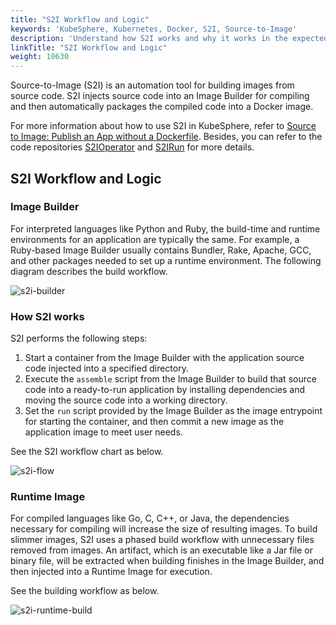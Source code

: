```yaml
---
title: "S2I Workflow and Logic"
keywords: 'KubeSphere, Kubernetes, Docker, S2I, Source-to-Image'
description: 'Understand how S2I works and why it works in the expected way.'
linkTitle: "S2I Workflow and Logic"
weight: 10630
---
```


Source-to-Image (S2I) is an automation tool for building images from source code. S2I injects source code into an Image Builder for compiling and then automatically packages the compiled code into a Docker image.

For more information about how to use S2I in KubeSphere, refer to [Source to Image: Publish an App without a Dockerfile](../source-to-image/). Besides, you can refer to the code repositories [S2IOperator](https://github.com/kubesphere/s2ioperator#source-to-image-operator) and [S2IRun](https://github.com/kubesphere/s2irun#s2irun) for more details.

## S2I Workflow and Logic

### Image Builder

For interpreted languages like Python and Ruby, the build-time and runtime environments for an application are typically the same. For example, a Ruby-based Image Builder usually contains Bundler, Rake, Apache, GCC, and other packages needed to set up a runtime environment. The following diagram describes the build workflow.

![s2i-builder](/images/docs/v3.x/project-user-guide/image-builder/s2i-intro/s2i-builder.png)

### How S2I works

S2I performs the following steps:

1. Start a container from the Image Builder with the application source code injected into a specified directory.
2. Execute the `assemble` script from the Image Builder to build that source code into a ready-to-run application by installing dependencies and moving the source code into a working directory.
3. Set the `run` script provided by the Image Builder as the image entrypoint for starting the container, and then commit a new image as the application image to meet user needs.

See the S2I workflow chart as below.

![s2i-flow](/images/docs/v3.x/project-user-guide/image-builder/s2i-intro/s2i-flow.png)

### Runtime Image

For compiled languages like Go, C, C++, or Java, the dependencies necessary for compiling will increase the size of resulting images. To build slimmer images, S2I uses a phased build workflow with unnecessary files removed from images. An artifact, which is an executable like a Jar file or binary file, will be extracted when building finishes in the Image Builder, and then injected into a Runtime Image for execution.

See the building workflow as below.

![s2i-runtime-build](/images/docs/v3.x/project-user-guide/image-builder/s2i-intro/s2i-runtime-build.png)